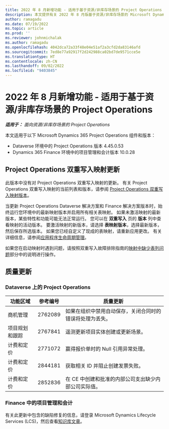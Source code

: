 ```yaml
---
title: 2022 年 8 月新增功能 - 适用于基于资源/非库存场景的 Project Operations
description: 本文提供有关 2022 年 8 月版基于资源/非库存场景的 Microsoft Dynamics 365 Project Operations 中可用的质量更新的信息。
author: ramagadu
ms.date: 07/19/2022
ms.topic: article
ms.prod: ''
ms.reviewer: johnmichalak
ms.author: ramagadu
ms.openlocfilehash: 4042dca72a33f48e04e51af2a3cfd2da83146afd
ms.sourcegitcommit: 7ed8e77a92917f2d242988ca02bd7de9571cce5e
ms.translationtype: HT
ms.contentlocale: zh-CN
ms.lasthandoff: 09/02/2022
ms.locfileid: "9403845"
---
```

# <a name="whats-new-august-2022---project-operations-for-resourcenon-stocked-based-scenarios"></a>2022 年 8 月新增功能 - 适用于基于资源/非库存场景的 Project Operations

_**适用于：** 面向资源/非库存场景的 Project Operations_

本文适用于以下 Microsoft Dynamics 365 Project Operations 组件和版本：

- Dataverse 环境中的 Project Operations 版本 4.45.0.53
- Dynamics 365 Finance 环境中的项目管理和会计版本 10.0.28

## <a name="project-operations-dual-write-maps-updates"></a>Project Operations 双重写入映射更新

此版本中没有对 Project Operations 双重写入映射的更新。 有关 Project Operations 双重写入映射的当前列表和版本，请参阅 [Project Operations 双重写入映射版本](../environment/resource-dual-write-maps.md)。

当更新 Project Operations Dataverse 解决方案和 Finance 解决方案版本时，始终运行您环境中的最新映射版本并启用所有相关表映射。 如果未激活映射的最新版本，某些特性和功能可能无法正常运行。 您可以在 **双重写入** 页的 **版本** 列中查看映射的活动版本。 要激活映射的新版本，请选择 **表映射版本**，选择最新版本，然后保存所选版本。 如果您已经自定义了现成的表映射，请重新应用更改。 有关详细信息，请参阅[应用程序生命周期管理](/dynamics365/fin-ops-core/dev-itpro/data-entities/dual-write/app-lifecycle-management)。

如果您在启动映射时遇到问题，请按照双重写入故障排除指南的[映射中缺少表列问题](/dynamics365/fin-ops-core/dev-itpro/data-entities/dual-write/dual-write-troubleshooting-finops-upgrades#missing-table-columns-issue-on-maps)部分中的说明进行操作。

## <a name="quality-updates"></a>质量更新

### <a name="project-operations-on-dataverse"></a>Dataverse 上的 Project Operations

| 功能区域 | 参考编号 | 质量更新 |
| --- | --- | --- |
|   商机管理 | 2762089 | 如果在组织中禁用自动保存，关闭合同时的错误将处理为丢失。|
|项目规划和跟踪 | 2767841 | 遥测更新项目实体创建或更新场景。|
|计费和定价 | 2771072 | 赢得报价单时的 Null 引用异常处理。|
|计费和定价 | 2844181 |获取相关 ID 并阻止创建发票失败。|
|计费和定价 | 2852836 | 在 CE 中创建和批准的内部公司支出缺少内部公司实际值。|


### <a name="project-management-and-accounting-in-finance"></a>Finance 中的项目管理和会计

有关此更新中包含的缺陷修复的信息，请登录 Microsoft Dynamics Lifecycle Services (LCS)，然后查看[知识库文章](https://fix.lcs.dynamics.com/Issue/Details?bugId=694438)。
